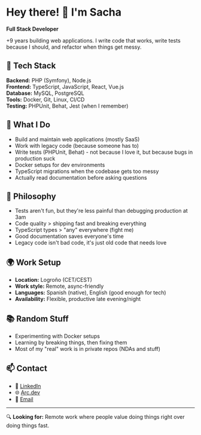 # Hey there! 👋 I'm Sacha

**Full Stack Developer** 

+9 years building web applications. I write code that works, write tests because I should, and refactor when things get messy.

## 🔧 Tech Stack

**Backend:** PHP (Symfony), Node.js  
**Frontend:** TypeScript, JavaScript, React, Vue.js  
**Database:** MySQL, PostgreSQL  
**Tools:** Docker, Git, Linux, CI/CD  
**Testing:** PHPUnit, Behat, Jest (when I remember)

## 💼 What I Do

- Build and maintain web applications (mostly SaaS)
- Work with legacy code (because someone has to)
- Write tests (PHPUnit, Behat) - not because I love it, but because bugs in production suck
- Docker setups for dev environments
- TypeScript migrations when the codebase gets too messy
- Actually read documentation before asking questions

## 🎯 Philosophy

- Tests aren't fun, but they're less painful than debugging production at 3am
- Code quality > shipping fast and breaking everything
- TypeScript types > "any" everywhere (fight me)
- Good documentation saves everyone's time
- Legacy code isn't bad code, it's just old code that needs love

## 🌍 Work Setup

- **Location:** Logroño (CET/CEST)
- **Work style:** Remote, async-friendly
- **Languages:** Spanish (native), English (good enough for tech)
- **Availability:** Flexible, productive late evening/night

## 📚 Random Stuff

- Experimenting with Docker setups
- Learning by breaking things, then fixing them
- Most of my "real" work is in private repos (NDAs and stuff)

## 📫 Contact

- 💼 [LinkedIn]([link-aqui](https://www.linkedin.com/in/sacha-arancibia-bazan-b248b390/) )
- 🌐 [Arc.dev](https://arc.dev/@sachaarancibiabazan)
- 📧 [Email](lsachaabazam@gmail.com)

---

🔍 **Looking for:** Remote work where people value doing things right over doing things fast.
